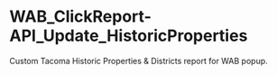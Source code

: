 # WAB_ClickReport-API_Update_HistoricProperties
Custom Tacoma Historic Properties &amp; Districts report for WAB popup.
